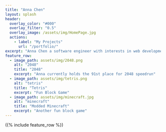 ```yaml
---
title: "Anna Chen"
layout: splash
header:
  overlay_color: "#000"
  overlay_filter: "0.5"
  overlay_image: /assets/img/HomePage.jpg
  actions:
    - label: "My Projects"
      url: "/portfolio/"
excerpt: "Anna Chen a software engineer with interests in web development and speedrunning 2048"
feature_row:
  - image_path: assets/img/2048.png
    alt: "2048"
    title: "2048"
    excerpt: "Anna currently holds the 91st place for 2048 speedrun"
  - image_path: assets/img/tetris.png
    alt: "tetris"
    title: "Tetris"
    excerpt: "Fun Block Game"
  - image_path: assets/img/minecraft.jpg
    alt: "minecraft"
    title: "Modded Minecraft"
    excerpt: "Another fun block game"
---
```

({% include feature_row %})

